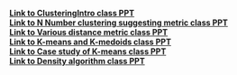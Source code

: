 **[Link to ClusteringIntro class PPT](https://docs.google.com/presentation/d/1LcfwhL0x1zw3XeXOZI6K98Q3OAb_UdFc4nPBXkJM3BU/edit?usp=sharing)**  
**[Link to N Number clustering suggesting metric class PPT](https://docs.google.com/presentation/d/1f3-Vz4MfkycB1dGX_303rH1kE4V65t3SdPuFoEFo4JE/edit?usp=sharing)**  
**[Link to Various distance metric class PPT](https://docs.google.com/presentation/d/1FMVBBLy2ipEoR-mOAtXXiip7NfJ_O3B-x_coeggmcG0/edit?usp=sharing)**  
**[Link to K-means and K-medoids class PPT](https://docs.google.com/presentation/d/1Ny78vnDs3WUQuc4QKJpI0RHugJmZ0lG_sEUf6GoO8VM/edit?usp=sharing)**  
**[Link to Case study of K-means class PPT](https://docs.google.com/presentation/d/1KUWlE05lrsQRS9h4LjSQjGpzE2c-8g8x5ALQHxx1tTU/edit?usp=sharing)**  
**[Link to Density algorithm class PPT](https://docs.google.com/presentation/d/1LiQRZlzkThe4GNCk0yhanro4I2j7fArMWv6-gHRqBGg/edit?usp=sharing)**  

